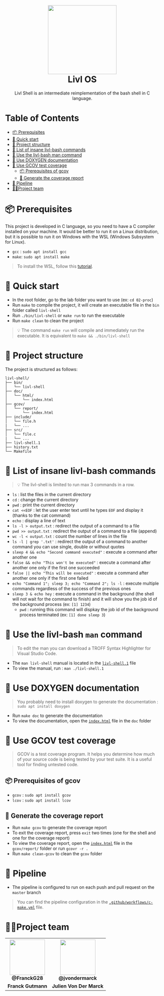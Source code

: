 <h1 align="center"><img src="https://user-images.githubusercontent.com/62793491/208452652-71416c5c-8261-4501-a002-afc9e2cf0a0b.png" width="224px"/><br/>
  Livl OS
</h1>  
<p align="center">Livl Shell is an intermediate reimplementation of the bash shell in C language.</p> 

# Table of Contents
- [📦 Prerequisites](#-prerequisites)
- [🚀 Quick start](#-quick-start)
- [📁 Project structure](#-project-structure)
- [📝 List of insane livl-bash commands](#-list-of-insane-livl-bash-commands)
- [📖 Use the livl-bash man command](#📖-use-the-livl-bash-man-command)
- [📜 Use DOXYGEN documentation](#-use-doxygen-documentation)
- [🧪 Use GCOV test coverage](#-use-gcov-test-coverage)
    - [📦 Prerequisites of gcov](#📦-prerequisites-of-gcov)
    - [🚀 Generate the coverage report](#🚀-generate-the-coverage-report)
- [🔧 Pipeline](#-pipeline)
- [🧍🏽Project team](#-project-team)

# 📦 Prerequisites
This project is developed in C language, so you need to have a C compiler installed on your machine. It would be better to run it on a Linux distribution, but it is possible to run it on Windows with the WSL (Windows Subsystem for Linux).

- `gcc` : `sudo apt install gcc`
- `make`: `sudo apt install make`

> To install the WSL, follow this [tutorial](https://docs.microsoft.com/en-us/windows/wsl/install-win10).

# 🚀 Quick start
- In the root folder, go to the lab folder you want to use (ex: `cd 02-proc`)
- Run `make` to compile the project, it will create an executable file in the `bin` folder called `livl-shell`
- Run `./bin/livl-shell` or `make run` to run the executable
- Run `make clean` to clean the project

> 💡 The command `make run` will compile and immediately run the executable. It is equivalent to `make && ./bin/livl-shell`

# 📁 Project structure

The project is structured as follows:

```
livl-shell/
├── bin/
│   └── livl-shell
├── doc/
│   └── html/
│       └── index.html
├── gcov/
│   └── report/
│       └── index.html
├── include/
│   └── file.h
|   └── ...
├── src/
│   └── file.c
|   └── ...
├── livl-shell.1
├── history.txt
└── Makefile
```

# 📝 List of insane livl-bash commands

> 💡 The livl-shell is limited to run max 3 commands in a row. 

- `ls` : list the files in the current directory
- `cd` : change the current directory
- `pwd` : print the current directory
- `cat <<EOF` : let the user enter text until he types `EOF` and display it (thanks to the cat command)
- `echo` : display a line of text
- `ls -l > output.txt` : redirect the output of a command to a file
- `pwd >> output.txt` : redirect the output of a command to a file (append)
- `wc -l < output.txt` : count the number of lines in the file
- `ls -l | grep '.txt'` : redirect the output of a command to another command you can use single, double or without quotes
- `sleep 4 && echo "Second command executed"` : execute a command after another one
- `false && echo "This won't be executed"` : execute a command after another one only if the first one succeeded
- `false || echo "This will be executed"` : execute a command after another one only if the first one failed
- `echo "Command 1"; sleep 3; echo "Command 2"; ls -l` : execute multiple commands regardless of the success of the previous ones
- `sleep 3 & echo hey` : execute a command in the background (the shell will not wait for the command to finish) and it will show you the job id of the background process (ex: `[1] 1234`)
    - `pwd` : running this command will dispkay the job id of the background process terminated (ex: `[1] done sleep 3`)

# 📖 Use the livl-bash `man` command 

> To edit the man you can download a TROFF Syntax Highlighter for Visual Studio Code.

- The `man livl-shell` manual is located in the [`livl-shell.1`](livl-shell.1) file
- To view the manual, run : `man ./livl-shell.1`

# 📜 Use DOXYGEN documentation

> You probably need to install doxygen to generate the documentation : `sudo apt install doxygen`

- Run `make doc` to generate the documentation
- To view the documentation, open the [`index.html`](/doc/html/index.html) file in the `doc` folder

# 🧪 Use GCOV test coverage

> GCOV is a test coverage program. It helps you determine how much of your source code is being tested by your test suite. It is a useful tool for finding untested code.

## 📦 Prerequisites of gcov

- `gcov` : `sudo apt install gcov`
- `lcov` : `sudo apt install lcov`

## 🚀 Generate the coverage report

- Run `make gcov` to generate the coverage report
- To exit the coverage report, press `exit` two times (one for the shell and one for the coverage report)
- To view the coverage report, open the [`index.html`](/gcov/report/index.html) file in the `gcov/report/` folder or run `gcovr -r .`
- Run `make clean-gcov` to clean the `gcov` folder

# 🔧 Pipeline

- The pipeline is configured to run on each push and pull request on the `master` branch

> You can find the pipeline configuration in the [`.github/workflows/c-make.yml`](.github/workflows/c-make.yml) file.

# 🧍🏽Project team

<table align="center">
    <tr>
        <th><img src="https://avatars.githubusercontent.com/u/19238963?v=4?v=4?size=115" width="115"><br><strong>@FranckG28</strong></th>
        <th><img src="https://avatars.githubusercontent.com/u/62793491?v=4?size=115" width="115"><br><strong>@jvondermarck</strong></th>
    </tr>
    <tr align="center">
        <td><b>Franck Gutmann</b></td>
        <td><b>Julien Von Der Marck</b></td>
    </tr>
</table>